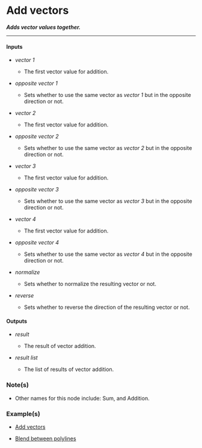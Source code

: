 # Add vectors

**_Adds vector values together._**

---


#### Inputs

* _vector 1_

  * The first vector value for addition.

* _opposite vector 1_

  * Sets whether to use the same vector as _vector 1_ but in the opposite direction or not.

* _vector 2_

  * The first vector value for addition.

* _opposite vector 2_

  * Sets whether to use the same vector as _vector 2_ but in the opposite direction or not.

* _vector 3_

  * The first vector value for addition.

* _opposite vector 3_

  * Sets whether to use the same vector as _vector 3_ but in the opposite direction or not.

* _vector 4_

  * The first vector value for addition.

* _opposite vector 4_

  * Sets whether to use the same vector as _vector 4_ but in the opposite direction or not.

* _normalize_

  * Sets whether to normalize the resulting vector or not.

* _reverse_

  * Sets whether to reverse the direction of the resulting vector or not.


#### Outputs

* _result_

  * The result of vector addition.

* _result list_

  * The list of results of vector addition.


### Note(s)

* Other names for this node include: Sum, and Addition.


### Example(s)

* <a href="https://creator.trimble.com/graph?assetURI=whp:890c0004-673a-4664-8560-222ef8d8a89b&version=latest" target="_blank">Add vectors</a>

* <a href="https://creator.trimble.com/graph?layout=left&assetURI=whp:f9f863ae-695c-4329-9a69-0a75e935cfbe&version=latest" target="_blank">Blend between polylines</a>
